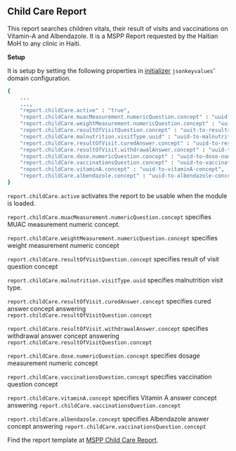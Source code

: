 ## Child Care Report
This report searches children vitals, their result of visits and vaccinations on Vitamin-A and Albendazole. It is a MSPP Report requested by the Haitian MoH to any clinic in Haiti.

**Setup**

It is setup by setting the following properties in [initializer](https://github.com/mekomsolutions/openmrs-module-initializer) `jsonkeyvalues`' domain configuration. 

```bash
{
    ...
    ...,
    "report.childCare.active" : "true",
    "report.childCare.muacMeasurement.numericQuestion.concept" : "uuid-to-muac-measurement-numeric-concept",
    "report.childCare.weightMeasurement.numericQuestion.concept" : "uuid-to-weight-measurement-numeric-concept",
    "report.childCare.resultOfVisitQuestion.concept" : "uuit-to-results-of-visit-question-concept",
    "report.childCare.malnutrition.visitType.uuid" : "uuid-to-malnutrition-visit-type",
    "report.childCare.resultOfVisit.curedAnswer.concept" : "uuid-to-resultOfVisit-curedAnswer-concept",
    "report.childCare.resultOfVisit.withdrawalAnswer.concept" : "uuid-to-resultOfVisit-withdrawalAnswer-concept",
    "report.childCare.dose.numericQuestion.concept" : "uuid-to-dose-numericQuestion-concept",
    "report.childCare.vaccinationsQuestion.concept" : "uuid-to-vaccinationsQuestion-concept",
    "report.childCare.vitaminA.concept" : "uuid-to-vitaminA-concept",
    "report.childCare.albendazole.concept" : "uuid-to-albendazole-concept"
}
```
`report.childCare.active` activates the report to be usable when the module is loaded.

`report.childCare.muacMeasurement.numericQuestion.concept` specifies MUAC measurement numeric concept. 

`report.childCare.weightMeasurement.numericQuestion.concept` specifies weight measurement numeric concept

`report.childCare.resultOfVisitQuestion.concept` specifies result of visit question concept

`report.childCare.malnutrition.visitType.uuid` specifies malnutrition visit type.

`report.childCare.resultOfVisit.curedAnswer.concept` specifies cured answer concept answering `report.childCare.resultOfVisitQuestion.concept`

`report.childCare.resultOfVisit.withdrawalAnswer.concept` specifies withdrawal answer concept answering `report.childCare.resultOfVisitQuestion.concept` 

`report.childCare.dose.numericQuestion.concept` specifies dosage measurement numeric concept

`report.childCare.vaccinationsQuestion.concept`  specifies vaccination question concept

`report.childCare.vitaminA.concept` specifies Vitamin A answer concept answering `report.childCare.vaccinationsQuestion.concept`

`report.childCare.albendazole.concept` specifies Albendazole answer concept answering `report.childCare.vaccinationsQuestion.concept`

Find the report template at [MSPP Child Care Report](https://docs.google.com/spreadsheets/d/13A3gBRwi45-YwnArNsDgQB4EPVwsTswp/edit#gid=134070428).